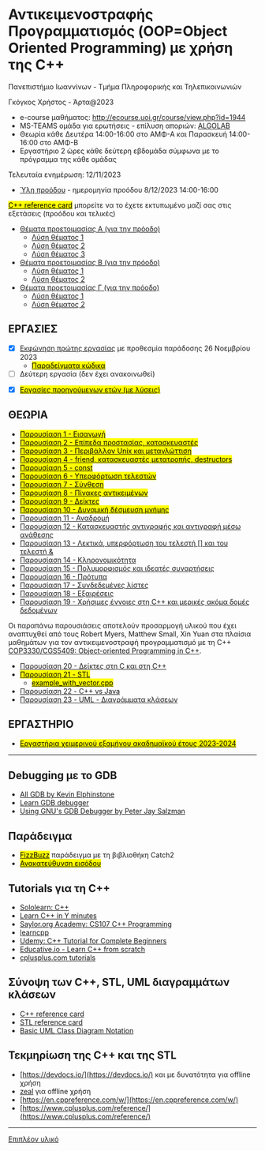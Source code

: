 # Αντικειμενοστραφής Προγραμματισμός (OOP=Object Oriented Programming) με χρήση της C++

  Πανεπιστήμιο Ιωαννίνων - Τμήμα Πληροφορικής και Τηλεπικοινωνιών
  
  Γκόγκος Χρήστος - Άρτα@2023

* e-course μαθήματος: <http://ecourse.uoi.gr/course/view.php?id=1944>
* MS-TEAMS ομάδα για ερωτήσεις - επίλυση αποριών: [ALGOLAB](https://teams.microsoft.com/l/team/19%3aHZIk7QkU5PRruBdkoIZDjqV5CqoWCdKccau1I_PcH-Q1%40thread.tacv2/conversations?groupId=45b4816f-3d33-4c1f-a164-8b499330c1d1&tenantId=08bea52a-5ad3-4627-9549-5ff3a65676be)
* Θεωρία κάθε Δευτέρα 14:00-16:00 στο ΑΜΦ-Α και Παρασκευή 14:00-16:00 στο ΑΜΦ-Β
* Εργαστήριο 2 ώρες κάθε δεύτερη εβδομάδα σύμφωνα με το πρόγραμμα της κάθε ομάδας

Τελευταία ενημέρωση: 12/11/2023

* [Ύλη προόδου](./proodos-20231208.md) - ημερομηνία προόδου 8/12/2023 14:00-16:00

<!-- **Τελική εξέταση στις 7/6/2022**-->

[<mark>C++ reference card</mark>](./resources/Cpp_refcard.pdf) μπορείτε να το έχετε εκτυπωμένο μαζί σας στις εξετάσεις (προόδου και τελικές)

<!-- [<mark>Ύλη</mark>](./final-202201.md) -->

<!-- * [<mark>Θέματα γενικής επανάληψης</mark>](./recitation/recitation.md) -->

* [Θέματα προετοιμασίας Α (για την πρόοδο)](./preparation/proodos.pdf)
  * [Λύση θέματος 1](./preparation/prepare01.cpp)
  * [Λύση θέματος 2](./preparation/prepare02.cpp)
  * [Λύση θέματος 3](./preparation/prepare03.cpp)
* [Θέματα προετοιμασίας Β (για την πρόοδο)](./preparation/20190415_proodos_a.pdf)
  * [Λύση θέματος 1](./preparation/proodos20190415a_1.cpp)
  * [Λύση θέματος 2](./preparation/proodos20190415a_2.cpp)
* [Θέματα προετοιμασίας Γ (για την πρόοδο)](./preparation/20190415_proodos_b.pdf)
  * [Λύση θέματος 1](./preparation/proodos20190415b_1.cpp)
  * [Λύση θέματος 2](./preparation/proodos20190415b_2.cpp)


<!-- * [Θέματα προετοιμασίας Δ](./preparation/telikes.pdf)
  * [Λύση θέματος 1](./preparation/prepare04.cpp)
  * [Λύση θέματος 2](./preparation/prepare09.cpp)
  * [Λύση θέματος 3](./preparation/prepare05.cpp)
  * [Λύση θέματος 4](./preparation/prepare06.cpp)
  * [Λύση θέματος 5](./preparation/prepare07.cpp)
* [<mark>Προσομοίωση εξετάσεων</mark>](./preparation/20220120%20-%20ΠΡΟΣΟΜΟΙΩΣΗ%20ΕΞΕΤΑΣΗΣ.pdf)
  * [Λύση θέματος 1](./preparation/prepare20220120_q1.cpp)
  * [Λύση θέματος 2a](./preparation/prepare20220120_q2a.cpp)
  * [Λύση θέματος 2b](./preparation/prepare20220120_q2b.cpp)
  * [Λύση θέματος 2c](./preparation/prepare20220120_q2c.cpp)
  * [Λύση θέματος 3](./preparation/prepare20220120_q3.cpp) -->

## ΕΡΓΑΣΙΕΣ

- [X] [Εκφώνηση πρώτης εργασίας](./2023f_project1/2023f_oop_prj1.pdf) με προθεσμία παράδοσης 26 Νοεμβρίου 2023
  - [<mark>Παραδείγματα κώδικα</mark>](./2023f_project1/README.md)
- [ ] Δεύτερη εργασία (δεν έχει ανακοινωθεί)

<!-- - [X] [Εκφώνηση πρώτης εργασίας](./2021f_project1/2021f_oop_prj1.pdf) παράδοση μέχρι ~~21/11/2021~~
  * [Σχετικά αποσπάσματα κώδικα](./2021f_project1/help/README.md)
    * [Λύση πρώτης εργασίας](./2021f_project1_sol/README.md)
- [X] [Εκφώνηση δεύτερης εργασίας](./2021f_project2/2021f_oop_prj2.pdf) παράδοση μέχρι ~~18/12/2021~~ δόθηκε παράταση μέχρι ~~23/12/2021~~
  * [Μεταγλώττιση εφαρμογής με wxWidgets από τη γραμμή εντολών](https://vasnastos.github.io/OOP/wxwidgets.html)
  * [Μεταγλώττιση εφαρμογής με wxWidgets από από το Visual Studio 2022](https://vasnastos.github.io/OOP/wxwidgets_vs)
  * [Λύση δεύτερης εργασίας](https://vasnastos.github.io/OOP/assignment_2_solution)
* [X] [Εκφώνηση τρίτης εργασίας](./2021f_project3/2021f_oop_prj3.pdf) παράδοση μέχρι ~~21/1/2022~~
  * [Λύση τρίτης εργασίας](https://vasnastos.github.io/OOP/assignment_3_solution) -->


- [X] [<mark>Εργασίες προηγούμενων ετών (με λύσεις)</mark>](./past_projects.md)

## ΘΕΩΡΙΑ

* [<mark>Παρουσίαση 1 - Εισαγωγή</mark>](./OOP1.pdf)
* [<mark>Παρουσίαση 2 - Επίπεδα προστασίας, κατασκευαστές</mark>](./OOP2.pdf)
* [<mark>Παρουσίαση 3 - Περιβάλλον Unix και μεταγλώττιση</mark>](./OOP3.pdf)
* [<mark>Παρουσίαση 4 - friend, κατασκευαστές μετατροπής, destructors</mark>](./OOP4.pdf)
* [<mark>Παρουσίαση 5 - const</mark>](./OOP5.pdf)
* [<mark>Παρουσίαση 6 - Υπερφόρτωση τελεστών</mark>](./OOP6.pdf)
* [<mark>Παρουσίαση 7 - Σύνθεση</mark>](./OOP7.pdf)
* [<mark>Παρουσίαση 8 - Πίνακες αντικειμένων</mark>](./OOP8.pdf)
* [<mark>Παρουσίαση 9 - Δείκτες</mark>](./OOP9.pdf)
* [<mark>Παρουσίαση 10 - Δυναμική δέσμευση μνήμης</mark>](./OOP10.pdf)
* [Παρουσίαση 11 - Αναδρομή](./OOP11.pdf)
* [Παρουσίαση 12 - Κατασκευαστής αντιγραφής και αντιγραφή μέσω ανάθεσης](./OOP12.pdf)
* [Παρουσίαση 13 - Λεκτικά, υπερφόρτωση του τελεστή [] και του τελεστή &](./OOP13.pdf)
* [Παρουσίαση 14 - Κληρονομικότητα](./OOP14.pdf)
* [Παρουσίαση 15 - Πολυμορφισμός και ιδεατές συναρτήσεις](./OOP15.pdf)
* [Παρουσίαση 16 - Πρότυπα](./OOP16.pdf)
* [Παρουσίαση 17 - Συνδεδεμένες λίστες](./OOP17.pdf)
* [Παρουσίαση 18 - Εξαιρέσεις](./OOP18.pdf)
* [Παρουσίαση 19 - Χρήσιμες έννοιες στη C++ και μερικές ακόμα δομές δεδομένων](./OOP19.pdf)
  
Οι παραπάνω παρουσιάσεις αποτελούν προσαρμογή υλικού που έχει αναπτυχθεί από τους Robert Myers, Matthew Small, Xin Yuan στα πλαίσια μαθημάτων για τον αντικειμενοστραφή προγραμματισμό με τη C++ [COP3330/CGS5409: Object-oriented Programming in C++](http://www.cs.fsu.edu/~xyuan/cop3330/).

* [Παρουσίαση 20 - Δείκτες στη C και στη C++](https://github.com/chgogos/ceteiep_dsa/blob/master/appendix_pointers/Pointers%20in%20C%20and%20C%2B%2B.pdf) 
* [<mark>Παρουσίαση 21 - STL</mark>](./STL.pdf)
  * [<mark>example_with_vector.cpp</mark>](./cpp_playground//ex046/example_with_vector.cpp)
* [Παρουσίαση 22 - C++ vs Java](./C++%20vs%20Java.pdf)
* [Παρουσίαση 23 - UML - Διαγράμματα κλάσεων](./UML.pdf)
  
## ΕΡΓΑΣΤΗΡΙΟ

* [<mark>Εργαστήρια χειμερινού εξαμήνου ακαδημαϊκού έτους 2023-2024</mark>](./lab2023-2024f/README.md)

---

## Debugging με το GDB

* [All GDB by Kevin Elphinstone](https://www.cse.unsw.edu.au/~learn/debugging/modules/all_gdb/)
* [Learn GDB debugger](https://www.bitdegree.org/learn/gdb-debugger)
* [Using GNU's GDB Debugger by Peter Jay Salzman](http://www.dirac.org/linux/gdb/)

## Παράδειγμα 

* [<mark>FizzBuzz</mark>](./catch2_examples/fizzbuzz/README.md) παράδειγμα με τη βιβλιοθήκη Catch2
* [<mark>Ανακατεύθυνση εισόδου</mark>](./cpp_playground/ex112/README.md) 

## Tutorials για τη C++

* [Sololearn: C++](https://www.sololearn.com/Play/CPlusPlus)
* [Learn C++ in Y minutes](https://learnxinyminutes.com/docs/c++/)
* [Saylor.org Academy: CS107 C++ Programming](https://learn.saylor.org/course/view.php?id=65)
* [learncpp](https://www.learncpp.com/)
* [Udemy: C++ Tutorial for Complete Beginners](https://www.udemy.com/course/free-learn-c-tutorial-beginners/)
* [Educative.io - Learn C++ from scratch](https://www.educative.io/courses/learn-cpp-from-scratch)
* [cplusplus.com tutorials](http://www.cplusplus.com/doc/tutorial/)

## Σύνοψη των C++, STL, UML διαγραμμάτων κλάσεων 

* [C++ reference card](./resources/Cpp_refcard.pdf)
* [STL reference card](./resources/stlqr-a4-1.33.pdf)
* [Basic UML Class Diagram Notation](./resources/UMLNotationSummary.pdf)

## Τεκμηρίωση της C++ και της STL

* [https://devdocs.io/](https://devdocs.io/) και με δυνατότητα για offline χρήση
* [zeal](https://zealdocs.org/) για offline χρήση
* [https://en.cppreference.com/w/](https://en.cppreference.com/w/)
* [https://www.cplusplus.com/reference/](https://www.cplusplus.com/reference/)

---

[Επιπλέον υλικό](./more_resources.md)